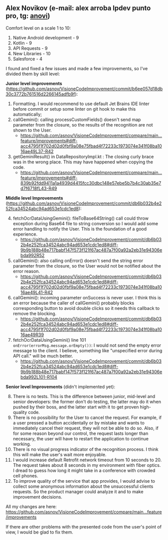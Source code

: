 ## Alex Novikov (e-mail: alex arroba lpdev punto pro, tg: [anovi](https://t.me/anovi))

Comfort level on a scale 1 to 10:
1) Native Android development - 9
2) Kotlin - 9
3) API Requests - 9
4) New Libraries - 10
5) Salesforce - 4

I found and fixed a few issues and made a few improvements, so I've divided them by skill level:

**Junior level improvements** (https://github.com/asnov/VisioneCodeImprovement/commit/b6ee057d18db30c3772b761516d2266145adfb9f):

1) Formatting. I would recommend to use default Jet Brains IDE linter before commit or setup some linter on git hook to make this automatically;
2) callGemini(): calling processCustomFields() doesn't send map parameter from the closure, so the results of the recognition are not shown to the User.
	- https://github.com/asnov/VisioneCodeImprovement/compare/main...feature/improvements#diff-acc4795f1f702d02d0fbf9a08e75fbad4f72233c1973074e341f08ba1016ae49L37-R42
3) getGeminiResult() in DataRepositoryImpl.kt : The closing curly brace was in the wrong place. This may have happened when copying the code.
	- https://github.com/asnov/VisioneCodeImprovement/compare/main...feature/improvements#diff-839b92fdd9411a1a4939d4415fcc30dbc148e57ebe5b7b4c30ab35e7d7f6718fL43-R49

**Middle level Improvements** (https://github.com/asnov/VisioneCodeImprovement/commit/db6b032b4e252fca34524abc94ad653e1cdc1ed8):

4) fetchOcrDataUsingGemini(): fileToBase64String() call could throw exception during Base64 file to string conversion so I would add some error handling to notify the User. This is the foundation of a good experience.
	- https://github.com/asnov/VisioneCodeImprovement/commit/db6b032b4e252fca34524abc94ad653e1cdc1ed8#diff-9b9b188b48e717babf147f573f121f67ac487a7f00a92a2eb31e94306ebda992R52
5) callGemini():  also calling onError() doesn't send the string error parameter from the closure, so the User would not be notified about the error reason.
	- https://github.com/asnov/VisioneCodeImprovement/commit/db6b032b4e252fca34524abc94ad653e1cdc1ed8#diff-acc4795f1f702d02d0fbf9a08e75fbad4f72233c1973074e341f08ba1016ae49L41-R42
6) callGemini(): incoming parameter onSuccess is never user. I think this is an error because the caller of callGemini() probably blocks corresponding button to avoid double clicks so it needs this callback to remove the blocking.
	- https://github.com/asnov/VisioneCodeImprovement/commit/db6b032b4e252fca34524abc94ad653e1cdc1ed8#diff-acc4795f1f702d02d0fbf9a08e75fbad4f72233c1973074e341f08ba1016ae49R39
7) fetchOcrDataUsingGemini() line 101 `onError(errorMsg.message.orEmpty())`: I would not send the empty error message to the client. I believe, something like "unspecified error during API call." will be much better.
	- https://github.com/asnov/VisioneCodeImprovement/commit/db6b032b4e252fca34524abc94ad653e1cdc1ed8#diff-9b9b188b48e717babf147f573f121f67ac487a7f00a92a2eb31e94306ebda992L101-R104

**Senior level Improvements** (didn't implemented yet):

8) There is no tests. This is the difference between junior, mid-level and senior developers: the former don't do testing, the latter may do it when pushed by their boss, and the latter start with it to get proven high-quality code.
9) There is no possibility for the User to cancel the request. For example, if a user pressed a button accidentally or by mistake and wants to immediately cancel their request, they will not be able to do so. Also, if for some reason beyond our control, the request lasts longer than necessary, the user will have to restart the application to continue working.
10) There is no visual progress indicator of the recognition process. I think this will make the user's wait more enjoyable.
11) I would increase default Retrofit network timeout from 10 seconds to 20. The request takes about 8 seconds in my environment with fiber optics. I dread to guess how long it might take in a conference with crowded cell phones.
12) To improve quality of the service that app provides, I would advise to collect some anonymous information about the unsuccessful clients requests. So the product manager could analyze it and to make improvement decisions.

All my changes are here: https://github.com/asnov/VisioneCodeImprovement/compare/main...feature/improvements

If there are other problems with the presented code from the user's point of view, I would be glad to fix them.
